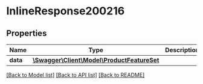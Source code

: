 # InlineResponse200216

## Properties
Name | Type | Description | Notes
------------ | ------------- | ------------- | -------------
**data** | [**\Swagger\Client\Model\ProductFeatureSet**](ProductFeatureSet.md) |  | [optional] 

[[Back to Model list]](../../README.md#documentation-for-models) [[Back to API list]](../../README.md#documentation-for-api-endpoints) [[Back to README]](../../README.md)

